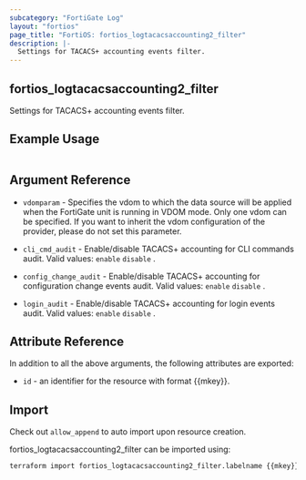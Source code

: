 ```yaml
---
subcategory: "FortiGate Log"
layout: "fortios"
page_title: "FortiOS: fortios_logtacacsaccounting2_filter"
description: |-
  Settings for TACACS+ accounting events filter.
---
```


## fortios_logtacacsaccounting2_filter
Settings for TACACS+ accounting events filter.

## Example Usage

```hcl

```

## Argument Reference
* `vdomparam` - Specifies the vdom to which the data source will be applied when the FortiGate unit is running in VDOM mode. Only one vdom can be specified. If you want to inherit the vdom configuration of the provider, please do not set this parameter.

* `cli_cmd_audit` - Enable/disable TACACS+ accounting for CLI commands audit. Valid values: `enable` `disable` .
* `config_change_audit` - Enable/disable TACACS+ accounting for configuration change events audit. Valid values: `enable` `disable` .
* `login_audit` - Enable/disable TACACS+ accounting for login events audit. Valid values: `enable` `disable` .

## Attribute Reference

In addition to all the above arguments, the following attributes are exported:
* `id` - an identifier for the resource with format {{mkey}}.

## Import

Check out `allow_append` to auto import upon resource creation.

fortios_logtacacsaccounting2_filter can be imported using:
```sh
terraform import fortios_logtacacsaccounting2_filter.labelname {{mkey}}
```
